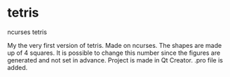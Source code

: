 # tetris
ncurses tetris

My the very first version of tetris. Made on ncurses. The shapes are made up of 4 squares. 
It is possible to change this number since the figures are generated and not set in advance.
Project is made in Qt Creator. .pro file is added.
